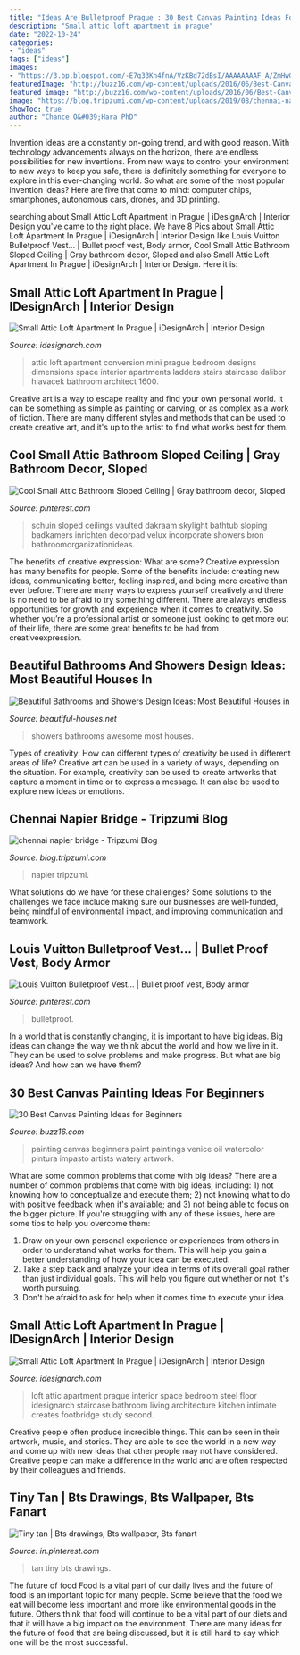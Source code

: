 ```yaml
---
title: "Ideas Are Bulletproof Prague : 30 Best Canvas Painting Ideas For Beginners"
description: "Small attic loft apartment in prague"
date: "2022-10-24"
categories:
- "ideas"
tags: ["ideas"]
images:
- "https://3.bp.blogspot.com/-E7q33Kn4fnA/VzKBd72dBsI/AAAAAAAAF_A/ZmHwGR7O10Ab5HQXa1OAE307hXRUj8YygCLcB/s640/Awesome%2BBathrooms%2BShowers%2B5.jpg"
featuredImage: "http://buzz16.com/wp-content/uploads/2016/06/Best-Canvas-Painting-Ideas-for-Beginners-20.jpg"
featured_image: "http://buzz16.com/wp-content/uploads/2016/06/Best-Canvas-Painting-Ideas-for-Beginners-20.jpg"
image: "https://blog.tripzumi.com/wp-content/uploads/2019/08/chennai-napier-bridge.jpg"
ShowToc: true
author: "Chance O&#039;Hara PhD"
---
```



Invention ideas are a constantly on-going trend, and with good reason. With technology advancements always on the horizon, there are endless possibilities for new inventions. From new ways to control your environment to new ways to keep you safe, there is definitely something for everyone to explore in this ever-changing world. So what are some of the most popular invention ideas? Here are five that come to mind: computer chips, smartphones, autonomous cars, drones, and 3D printing.

	

		
searching about Small Attic Loft Apartment In Prague | iDesignArch | Interior Design you've came to the right place. We have 8 Pics about Small Attic Loft Apartment In Prague | iDesignArch | Interior Design like Louis Vuitton Bulletproof Vest... | Bullet proof vest, Body armor, Cool Small Attic Bathroom Sloped Ceiling | Gray bathroom decor, Sloped and also Small Attic Loft Apartment In Prague | iDesignArch | Interior Design. Here it is:
		
    
## Small Attic Loft Apartment In Prague | IDesignArch | Interior Design

<img loading=lazy src="https://www.idesignarch.com/wp-content/uploads/Attic-Loft-Apartment-Prague_4.jpg" onerror="this.onerror=null;this.src='https://tse1.mm.bing.net/th?id=OIP.3RQnEEnuHk5yzHm1oiatWAHaJ4&amp;pid=15.1';" alt="Small Attic Loft Apartment In Prague | iDesignArch | Interior Design">

_Source: idesignarch.com_

>attic loft apartment conversion mini prague bedroom designs dimensions space interior apartments ladders stairs staircase dalibor hlavacek bathroom architect 1600. 

	

Creative art is a way to escape reality and find your own personal world. It can be something as simple as painting or carving, or as complex as a work of fiction. There are many different styles and methods that can be used to create creative art, and it's up to the artist to find what works best for them.

    
## Cool Small Attic Bathroom Sloped Ceiling | Gray Bathroom Decor, Sloped

<img loading=lazy src="https://i.pinimg.com/736x/e1/3c/e7/e13ce7c8e4397bfa10b606cca0370468.jpg" onerror="this.onerror=null;this.src='https://tse3.mm.bing.net/th?id=OIP.fAbSNWhlANr95VUi1QZ23AHaK4&amp;pid=15.1';" alt="Cool Small Attic Bathroom Sloped Ceiling | Gray bathroom decor, Sloped">

_Source: pinterest.com_

>schuin sloped ceilings vaulted dakraam skylight bathtub sloping badkamers inrichten decorpad velux incorporate showers bron bathroomorganizationideas. 

	

The benefits of creative expression: What are some?
Creative expression has many benefits for people. Some of the benefits include: creating new ideas, communicating better, feeling inspired, and being more creative than ever before. There are many ways to express yourself creatively and there is no need to be afraid to try something different. There are always endless opportunities for growth and experience when it comes to creativity. So whether you’re a professional artist or someone just looking to get more out of their life, there are some great benefits to be had from creativeexpression.

    
## Beautiful Bathrooms And Showers Design Ideas: Most Beautiful Houses In

<img loading=lazy src="https://3.bp.blogspot.com/-E7q33Kn4fnA/VzKBd72dBsI/AAAAAAAAF_A/ZmHwGR7O10Ab5HQXa1OAE307hXRUj8YygCLcB/s640/Awesome%2BBathrooms%2BShowers%2B5.jpg" onerror="this.onerror=null;this.src='https://tse3.mm.bing.net/th?id=OIP.PTMmdrFYSnzGQBuC--Ws0gAAAA&amp;pid=15.1';" alt="Beautiful Bathrooms and Showers Design Ideas: Most Beautiful Houses in">

_Source: beautiful-houses.net_

>showers bathrooms awesome most houses. 

	

Types of creativity: How can different types of creativity be used in different areas of life?
Creative art can be used in a variety of ways, depending on the situation. For example, creativity can be used to create artworks that capture a moment in time or to express a message. It can also be used to explore new ideas or emotions.

    
## Chennai Napier Bridge - Tripzumi Blog

<img loading=lazy src="https://blog.tripzumi.com/wp-content/uploads/2019/08/chennai-napier-bridge.jpg" onerror="this.onerror=null;this.src='https://tse3.mm.bing.net/th?id=OIP._l93NDIobq8qMHRV_egbHAHaEl&amp;pid=15.1';" alt="chennai napier bridge - Tripzumi Blog">

_Source: blog.tripzumi.com_

>napier tripzumi. 

	

What solutions do we have for these challenges?
Some solutions to the challenges we face include making sure our businesses are well-funded, being mindful of environmental impact, and improving communication and teamwork.

    
## Louis Vuitton Bulletproof Vest... | Bullet Proof Vest, Body Armor

<img loading=lazy src="https://i.pinimg.com/originals/46/4c/df/464cdf3923f86ea23d5fa014e1712e6f.jpg" onerror="this.onerror=null;this.src='https://tse1.mm.bing.net/th?id=OIP.mvY-dL3KBVkglzC5iuTxsAHaJQ&amp;pid=15.1';" alt="Louis Vuitton Bulletproof Vest... | Bullet proof vest, Body armor">

_Source: pinterest.com_

>bulletproof. 

	

In a world that is constantly changing, it is important to have big ideas. Big ideas can change the way we think about the world and how we live in it. They can be used to solve problems and make progress. But what are big ideas? And how can we have them?

    
## 30 Best Canvas Painting Ideas For Beginners

<img loading=lazy src="http://buzz16.com/wp-content/uploads/2016/06/Best-Canvas-Painting-Ideas-for-Beginners-20.jpg" onerror="this.onerror=null;this.src='https://tse2.mm.bing.net/th?id=OIP.0anJvu-1NSh5IZvgEeUx6AHaMW&amp;pid=15.1';" alt="30 Best Canvas Painting Ideas for Beginners">

_Source: buzz16.com_

>painting canvas beginners paint paintings venice oil watercolor pintura impasto artists watery artwork. 

	

What are some common problems that come with big ideas?
There are a number of common problems that come with big ideas, including: 1) not knowing how to conceptualize and execute them; 2) not knowing what to do with positive feedback when it's available; and 3) not being able to focus on the bigger picture. If you're struggling with any of these issues, here are some tips to help you overcome them: 
1) Draw on your own personal experience or experiences from others in order to understand what works for them. This will help you gain a better understanding of how your idea can be executed. 
2) Take a step back and analyze your idea in terms of its overall goal rather than just individual goals. This will help you figure out whether or not it's worth pursuing. 
3) Don't be afraid to ask for help when it comes time to execute your idea.

    
## Small Attic Loft Apartment In Prague | IDesignArch | Interior Design

<img loading=lazy src="https://www.idesignarch.com/wp-content/uploads/Attic-Loft-Apartment-Prague_2.jpg" onerror="this.onerror=null;this.src='https://tse1.mm.bing.net/th?id=OIP.LpyNdXAPC7Ee1ivmIbSJIAHaJ4&amp;pid=15.1';" alt="Small Attic Loft Apartment In Prague | iDesignArch | Interior Design">

_Source: idesignarch.com_

>loft attic apartment prague interior space bedroom steel floor idesignarch staircase bathroom living architecture kitchen intimate creates footbridge study second. 

	

Creative people often produce incredible things. This can be seen in their artwork, music, and stories. They are able to see the world in a new way and come up with new ideas that other people may not have considered. Creative people can make a difference in the world and are often respected by their colleagues and friends.

    
## Tiny Tan | Bts Drawings, Bts Wallpaper, Bts Fanart

<img loading=lazy src="https://i.pinimg.com/736x/17/e3/aa/17e3aaa8dbe6cf4260238847fcd11447.jpg" onerror="this.onerror=null;this.src='https://tse2.mm.bing.net/th?id=OIP.a_sMKRTwmeDwIQmJbW5YLwHaNK&amp;pid=15.1';" alt="Tiny tan | Bts drawings, Bts wallpaper, Bts fanart">

_Source: in.pinterest.com_

>tan tiny bts drawings. 

	

The future of food
Food is a vital part of our daily lives and the future of food is an important topic for many people. Some believe that the food we eat will become less important and more like environmental goods in the future. Others think that food will continue to be a vital part of our diets and that it will have a big impact on the environment. There are many ideas for the future of food that are being discussed, but it is still hard to say which one will be the most successful.

